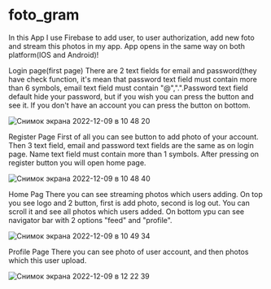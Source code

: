 # foto_gram


In this App I use Firebase to add user, to user authorization, add new foto and stream this photos in my app. App opens in the same way on both platform(IOS and Android)!

Login page(first page) 
There are 2 text fields for email and password(they have check function, it's mean that  password text field must contain more than 6 symbols, email text field must contain "@",".".Password text field default hide your password, but if you wish you can press the button and see it. 
If you don't have an account you can press the button on bottom.

![Снимок экрана 2022-12-09 в 10 48 20](https://user-images.githubusercontent.com/32870399/206670926-8a342581-3961-47dc-a118-1a14ec096727.png)

Register Page
First of all you can see button to add photo of your account.
Then 3 text field, email and password text fields are the same as on login page. Name text field must contain more than 1 symbols.
After pressing on register button you will open home page.

![Снимок экрана 2022-12-09 в 10 48 40](https://user-images.githubusercontent.com/32870399/206673731-ed9ef48f-c2eb-4109-a8c0-20081ffcaad4.png)


Home Pag
There you can see streaming photos which users adding. On top you see logo and 2 button, first is add photo, second is log out. You can scroll it and see all photos which users added.
On bottom ypu can see navigator bar with 2 options "feed" and "profile".



![Снимок экрана 2022-12-09 в 10 49 34](https://user-images.githubusercontent.com/32870399/206675841-a0d141fe-1692-46de-80f1-003f7d1a1a1d.png)

Profile Page
There you can see photo of user account, and then photos which this user upload.



![Снимок экрана 2022-12-09 в 12 22 39](https://user-images.githubusercontent.com/32870399/206680634-3ad46025-f4b1-43e0-9b88-100c377366af.png)



